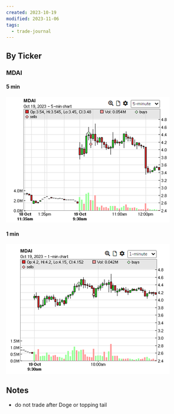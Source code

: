 ```yaml
---
created: 2023-10-19
modified: 2023-11-06
tags:
  - trade-journal
---
```

## By Ticker
### MDAI
#### 5 min
![Pasted image 20231106114532](../../ATTACHMENTS/Pasted%20image%2020231106114532.png)
#### 1 min
![Pasted image 20231106114544](../../ATTACHMENTS/Pasted%20image%2020231106114544.png)

## Notes
- do not trade after Doge or topping tail